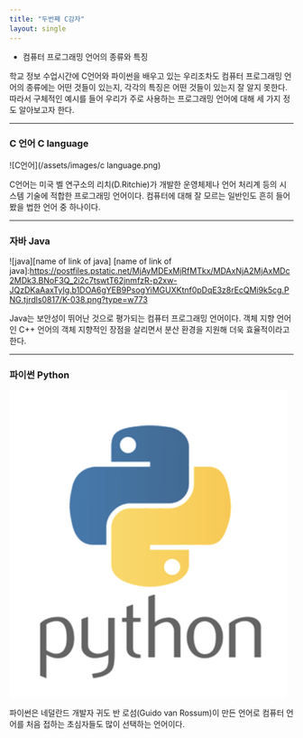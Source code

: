 ```yaml
---
title: "두번째 C감자"
layout: single
---
```

- 컴퓨터 프로그래밍 언어의 종류와 특징 




 학교 정보 수업시간에 C언어와 파이썬을 배우고 있는 우리조차도 컴퓨터 프로그래밍 언어의 종류에는 어떤 것들이 있는지, 각각의 특징은 어떤 것들이 있는지 잘 알지 못한다. 따라서 구체적인 예시를 들어 우리가 주로 사용하는 프로그래밍 언어에 대해 세 가지 정도 알아보고자 한다.
 
---
### C 언어 C language
![C언어](/assets/images/c language.png)   

 C언어는 미국 벨 연구소의 리치(D.Ritchie)가 개발한 운영체제나 언어 처리계 등의 시스템 기술에 적합한 프로그래밍 언어이다. 컴퓨터에 대해 잘 모르는 일반인도 흔히 들어봤을 법한 언어 중 하나이다.

---
### 자바 Java
![java][name of link of java]
[name of link of java]:https://postfiles.pstatic.net/MjAyMDExMjRfMTkx/MDAxNjA2MjAxMDc2MDk3.BNoF3Q_2i2c7tswtT62jnmfzR-p2xw-JQzDKaAaxTyIg.b1DOA6gYEB9PsogYiMGUXKtnf0pDqE3z8rEcQMi9k5cg.PNG.tjrdls0817/K-038.png?type=w773

 Java는 보안성이 뛰어난 것으로 평가되는 컴퓨터 프로그래밍 언어이다. 객체 지향 언어인 C++ 언어의 객체 지향적인 장점을 살리면서 분산 환경을 지원해 더욱 효율적이라고 한다.

---
### 파이썬 Python
[![Python](/assets/images/python.png "더 자세한 내용을 원하시면 방문해 보세요!")](https://search.pstatic.net/common/?src=http%3A%2F%2Fblogfiles.naver.net%2FMjAyMDA2MjNfMTU5%2FMDAxNTkyOTAwNjAyMzYx._jtpP7Z0ALXkQdV1dXmHLBlzEUq1DE6MU83q_nyLWwEg.iimdQvlkkhK8Xf5C2-rXvXYJ2aSjJSawwwNQ_IgBd-sg.PNG.maso-campus%2Fimage.png&type=sc960_832)

 파이썬은 네덜란드 개발자 귀도 반 로섬(Guido van Rossum)이 만든 언어로 컴퓨터 언어를 처음 접하는 초심자들도 많이 선택하는 언어이다. 

